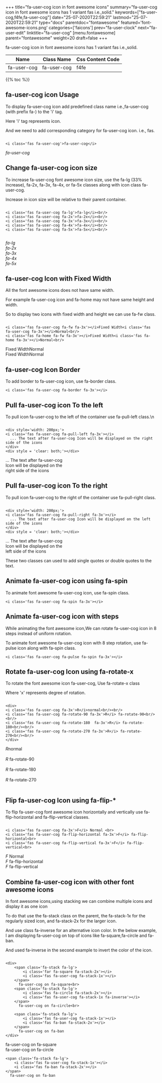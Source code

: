 +++
title="fa-user-cog icon in font awesome icons"
summary="fa-user-cog icon in font awesome icons has 1 variant fas i.e.,solid."
keywords=["fa-user-cog,f4fe,fa-user-cog"]
date="25-07-2020T22:59:21"
lastmod="25-07-2020T22:59:21"
type="docs"
parentdoc="fontawesome"
featured='font-awesome-icons.png'
categories=['faicons']
prev="fa-user-clock"
next="fa-user-edit"
linktitle="fa-user-cog"
[menu.fontawesome]
parent="fontawesome"
weight=20
draft=false
+++


fa-user-cog icon in font awesome icons has 1 variant fas i.e.,solid.

<div class='table-responsive'><table class='table'><thead><tr><th>Name</th><th>Class Name</th><th>Css Content Code</th></tr></thead><tbody><tr><td>fa-user-cog</td><td>fa-user-cog</td><td>f4fe</td></tr></tbody></table></div>


{{% toc %}}


## fa-user-cog icon Usage

To display fa-user-cog icon add predefined class name i.e.,fa-user-cog (with prefix fa-) to the 'i' tag.

Here 'i' tag represents icon.

And we need to add corresponding category for fa-user-cog icon. i.e., fas.


```

<i class='fas fa-user-cog'>fa-user-cog</i>
```

<i class='fas fa-user-cog'>fa-user-cog</i>




## Change fa-user-cog icon size
To increase fa-user-cog font awesome icon size, use the fa-lg (33% increase), fa-2x, fa-3x, fa-4x, or fa-5x classes along with icon class fa-user-cog.

Increase in icon size will be relative to their parent container. 

```

<i class='fas fa-user-cog fa-lg'>fa-lg</i><br/>
<i class='fas fa-user-cog fa-2x'>fa-2x</i><br/>
<i class='fas fa-user-cog fa-3x'>fa-3x</i><br/>
<i class='fas fa-user-cog fa-4x'>fa-4x</i><br/>
<i class='fas fa-user-cog fa-5x'>fa-5x</i><br/>
            
```

<i class='fas fa-user-cog fa-lg'>fa-lg</i><br/>
<i class='fas fa-user-cog fa-2x'>fa-2x</i><br/>
<i class='fas fa-user-cog fa-3x'>fa-3x</i><br/>
<i class='fas fa-user-cog fa-4x'>fa-4x</i><br/>
<i class='fas fa-user-cog fa-5x'>fa-5x</i><br/>
            



## fa-user-cog Icon with Fixed Width 

All the font awesome icons does not have same width.

For example fa-user-cog icon and fa-home may not have same height and width.

So to display two icons with fixed width and height we can use fa-fw class.


```

<i class='fas fa-user-cog fa-fw fa-3x'></i>Fixed Width<i class='fas fa-user-cog fa-3x'></i>Normal<br/>
<i class='fas fa-home fa-fw fa-3x'></i>Fixed Width<i class='fas fa-home fa-3x'></i>Normal<br/>
```

<i class='fas fa-user-cog fa-fw fa-3x'></i>Fixed Width<i class='fas fa-user-cog fa-3x'></i>Normal<br/>
<i class='fas fa-home fa-fw fa-3x'></i>Fixed Width<i class='fas fa-home fa-3x'></i>Normal<br/>



## fa-user-cog Icon Border 

To add border to fa-user-cog icon, use fa-border class.


```
<i class='fas fa-user-cog fa-border fa-3x'></i>

```
<i class='fas fa-user-cog fa-border fa-3x'></i>





## Pull fa-user-cog icon To the left

To pull icon fa-user-cog to the left of the container use fa-pull-left class.\n

```

<div style='width: 200px;'>
<i class='fas fa-user-cog fa-pull-left fa-3x'></i>
  ... The text after fa-user-cog Icon will be displayed on the right side of the icons
</div>
<div style = 'clear: both;'></div>
```

<div style='width: 200px;'>
<i class='fas fa-user-cog fa-pull-left fa-3x'></i>
  ... The text after fa-user-cog Icon will be displayed on the right side of the icons
</div>
<div style = 'clear: both;'></div>




## Pull fa-user-cog icon To the right
To pull icon fa-user-cog to the right of the container use fa-pull-right class.

```

<div style='width: 200px;'>
<i class='fas fa-user-cog fa-pull-right fa-3x'></i>
  ... The text after fa-user-cog Icon will be displayed on the left side of the icons
</div>
<div style = 'clear: both;'></div>
```

<div style='width: 200px;'>
<i class='fas fa-user-cog fa-pull-right fa-3x'></i>
  ... The text after fa-user-cog Icon will be displayed on the left side of the icons
</div>
<div style = 'clear: both;'></div>

These two classes can used to add single quotes or double quotes to the text.


## Animate fa-user-cog icon using fa-spin
To animate font awesome fa-user-cog icon, use fa-spin class.

```
<i class='fas fa-user-cog fa-spin fa-3x'></i>
```
<i class='fas fa-user-cog fa-spin fa-3x'></i>




## Animate fa-user-cog icon with steps
While animating the font awesome icon,We can rotate fa-user-cog icon in 8 steps instead of uniform rotation.

To animate font awesome fa-user-cog icon with 8 step rotation, use fa-pulse icon along with fa-spin class.


```
<i class='fas fa-user-cog fa-pulse fa-spin fa-3x'></i>

```
<i class='fas fa-user-cog fa-pulse fa-spin fa-3x'></i>





## Rotate fa-user-cog Icon using fa-rotate-x
To rotate the font awesome icon fa-user-cog, Use fa-rotate-x class

Where 'x' represents degree of rotation.


```

<div>
<i class='fas fa-user-cog fa-3x'>R</i>normal<br/><br/>
<i class='fas fa-user-cog fa-rotate-90 fa-3x'>R</i> fa-rotate-90<br/><br/> 
<i class='fas fa-user-cog fa-rotate-180  fa-3x'>R</i> fa-rotate-180<br/><br/> 
<i class='fas fa-user-cog fa-rotate-270 fa-3x'>R</i> fa-rotate-270<br/><br/>
</div>
```

<div>
<i class='fas fa-user-cog fa-3x'>R</i>normal<br/><br/>
<i class='fas fa-user-cog fa-rotate-90 fa-3x'>R</i> fa-rotate-90<br/><br/> 
<i class='fas fa-user-cog fa-rotate-180  fa-3x'>R</i> fa-rotate-180<br/><br/> 
<i class='fas fa-user-cog fa-rotate-270 fa-3x'>R</i> fa-rotate-270<br/><br/>
</div>




## Flip fa-user-cog Icon using fa-flip-*
To flip fa-user-cog font awesome icon horizontally and vertically use fa-flip-horizontal and fa-flip-vertical classes. 

```

<i class='fas fa-user-cog fa-3x'>F</i> Normal <br>
<i class='fas fa-user-cog fa-flip-horizontal fa-3x'>F</i> fa-flip-horizontal<br>
<i class='fas fa-user-cog fa-flip-vertical fa-3x'>F</i> fa-flip-vertical<br>
```

<i class='fas fa-user-cog fa-3x'>F</i> Normal <br>
<i class='fas fa-user-cog fa-flip-horizontal fa-3x'>F</i> fa-flip-horizontal<br>
<i class='fas fa-user-cog fa-flip-vertical fa-3x'>F</i> fa-flip-vertical<br>




## Combine fa-user-cog icon with other font awesome icons
In font awesome icons,using stacking we can combine multiple icons and display it as one icon 

To do that use the fa-stack class on the parent, the fa-stack-1x for the regularly sized icon, and fa-stack-2x for the larger icon.

And use class fa-inverse for an alternative icon color. 
In the below example, I am displaying fa-user-cog on top of icons like fa-square,fa-circle and fa-ban.

And used fa-inverse in the second example to invert the color of the icon.

```

<div>
    <span class='fa-stack fa-lg'>
        <i class='far fa-square fa-stack-2x'></i>
        <i class='fas fa-user-cog fa-stack-1x'></i>
    </span>
      fa-user-cog on fa-square<br>
    <span class='fa-stack fa-lg'>
        <i class='fas fa-circle fa-stack-2x'></i>
        <i class='fas fa-user-cog fa-stack-1x fa-inverse'></i>
    </span>
      fa-user-cog on fa-circle<br>

    <span class='fa-stack fa-lg'>
        <i class='fas fa-user-cog fa-stack-1x'></i>
        <i class='fas fa-ban fa-stack-2x'></i>
    </span>
      fa-user-cog on fa-ban
</div>
```

<div>
    <span class='fa-stack fa-lg'>
        <i class='far fa-square fa-stack-2x'></i>
        <i class='fas fa-user-cog fa-stack-1x'></i>
    </span>
      fa-user-cog on fa-square<br>
    <span class='fa-stack fa-lg'>
        <i class='fas fa-circle fa-stack-2x'></i>
        <i class='fas fa-user-cog fa-stack-1x fa-inverse'></i>
    </span>
      fa-user-cog on fa-circle<br>

    <span class='fa-stack fa-lg'>
        <i class='fas fa-user-cog fa-stack-1x'></i>
        <i class='fas fa-ban fa-stack-2x'></i>
    </span>
      fa-user-cog on fa-ban
</div>






